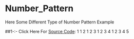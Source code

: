 # Number_Pattern
Here Some Different Type of Number Pattern Example

##1-:- Click Here For [Source Code](https://github.com/Mahendra710/Number_Pattern/blob/main/7.1-Number%20Pattern.py):
       1 
       1 2 
       1 2 3 
       1 2 3 4 
       1 2 3 4 5 
